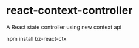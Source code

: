 # react-context-controller
A React state controller using new context api

npm install bz-react-ctx
